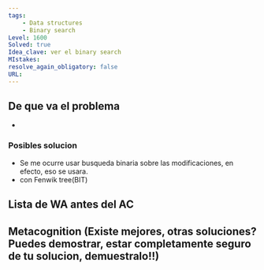 ```yaml
---
tags:
    - Data structures
    - Binary search
Level: 1600
Solved: true 
Idea_clave: ver el binary search
MIstakes: 
resolve_again_obligatory: false
URL: 
---
```


## De que va el problema

- 

### Posibles solucion

- Se me ocurre usar busqueda binaria sobre las modificaciones, en efecto, eso se usara.
- con Fenwik tree(BIT)

## Lista de WA antes del AC

## Metacognition (Existe mejores, otras soluciones? Puedes demostrar, estar completamente seguro de tu solucion, demuestralo!!)

